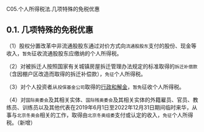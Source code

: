 C05.个人所得税法.几项特殊的免税优惠

## 0.1. 几项特殊的免税优惠

（1）股权分置改革中非流通股股东通过对价方式向`流通股股东`支付的股份、现金等收入，`暂免`征收流通股股东应缴纳的个人所得税。

（2）对被拆迁人按照国家有关城镇房屋拆迁管理办法规定的标准取得的`拆迁补偿款`（含因棚户区改造而取得的拆迁补偿款），`免征`个人所得税。

（3）对个人投资者从`投保基金公司`取得的[行政和解金](http://www.csrc.gov.cn/pub/newsite/flb/flfg/bmgf/zh/xzxk/201507/t20150731_281987.html)，`暂免`征收个人所得税。

（4）对`国际奥委会`及其相关实体、`国际残奥委会`及其相关实体的外籍雇员、官员、教练员、训练员以及其他代表在2019年6月1日至2022年12月31日期间临时来华，从事与`北京冬奥会`相关的工作，取得由`北京冬奥组委`支付或认定的收入，`免征`个人所得税。（新增）
